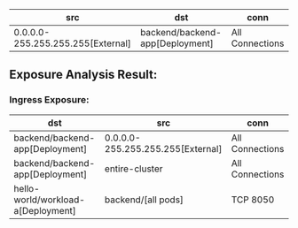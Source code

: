 | src | dst | conn |
|-----|-----|------|
| 0.0.0.0-255.255.255.255[External] | backend/backend-app[Deployment] | All Connections |
## Exposure Analysis Result:

### Ingress Exposure:
| dst | src | conn |
|-----|-----|------|
| backend/backend-app[Deployment] | 0.0.0.0-255.255.255.255[External] | All Connections |
| backend/backend-app[Deployment] | entire-cluster | All Connections |
| hello-world/workload-a[Deployment] | backend/[all pods] | TCP 8050 |

